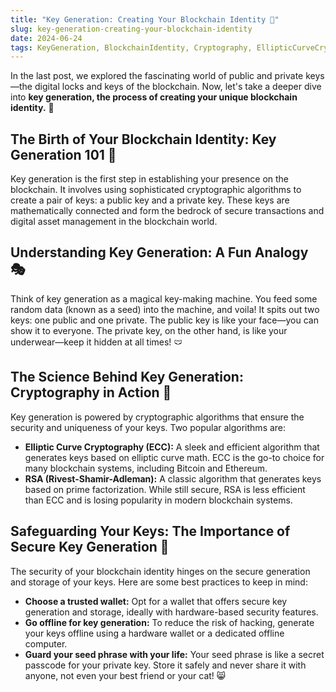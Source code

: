 ```yaml
---
title: "Key Generation: Creating Your Blockchain Identity 🔑"
slug: key-generation-creating-your-blockchain-identity
date: 2024-06-24
tags: KeyGeneration, BlockchainIdentity, Cryptography, EllipticCurveCryptography, RSACryptography
---
```


In the last post, we explored the fascinating world of public and private keys—the digital locks and keys of the blockchain. Now, let's take a deeper dive into **key generation, the process of creating your unique blockchain identity.** 🌟

## The Birth of Your Blockchain Identity: Key Generation 101 🐣

Key generation is the first step in establishing your presence on the blockchain. It involves using sophisticated cryptographic algorithms to create a pair of keys: a public key and a private key. These keys are mathematically connected and form the bedrock of secure transactions and digital asset management in the blockchain world.

## Understanding Key Generation: A Fun Analogy 🎭

Think of key generation as a magical key-making machine. You feed some random data (known as a seed) into the machine, and voila! It spits out two keys: one public and one private. The public key is like your face—you can show it to everyone. The private key, on the other hand, is like your underwear—keep it hidden at all times! 🩲

## The Science Behind Key Generation: Cryptography in Action 🔬

Key generation is powered by cryptographic algorithms that ensure the security and uniqueness of your keys. Two popular algorithms are:

- **Elliptic Curve Cryptography (ECC):** A sleek and efficient algorithm that generates keys based on elliptic curve math. ECC is the go-to choice for many blockchain systems, including Bitcoin and Ethereum.
- **RSA (Rivest-Shamir-Adleman):** A classic algorithm that generates keys based on prime factorization. While still secure, RSA is less efficient than ECC and is losing popularity in modern blockchain systems.

## Safeguarding Your Keys: The Importance of Secure Key Generation 🔐

The security of your blockchain identity hinges on the secure generation and storage of your keys. Here are some best practices to keep in mind:

- **Choose a trusted wallet:** Opt for a wallet that offers secure key generation and storage, ideally with hardware-based security features.
- **Go offline for key generation:** To reduce the risk of hacking, generate your keys offline using a hardware wallet or a dedicated offline computer.
- **Guard your seed phrase with your life:** Your seed phrase is like a secret passcode for your private key. Store it safely and never share it with anyone, not even your best friend or your cat! 😸